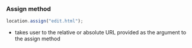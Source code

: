 ### Assign method
```js
location.assign("edit.html");
```
- takes user to the relative or absolute URL provided as the argument to the assign method

